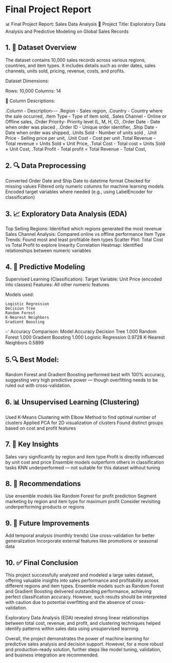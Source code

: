# Final Project Report

📊 Final Project Report: Sales Data Analysis 
📝 Project Title: Exploratory Data Analysis and Predictive Modeling on Global Sales Records
## 1. 📁 Dataset Overview

The dataset contains 10,000 sales records across various regions, countries, and item types. It includes details such as order dates, sales channels, units sold, pricing, revenue, costs, and profits.

Dataset Dimensions:

Rows: 10,000 Columns: 14

📌 Column Descriptions:

.Column - Description--- 
.Region - Sales region, 
.Country - Country where the sale occurred,
.Item Type - Type of item sold, 
.Sales Channel - Online or Offline sales, 
.Order Priority- Priority level (L, M, H, C), 
.Order Date - Date when order was placed ,
.Order ID - Unique order identifier, 
.Ship Date - Date when order was shipped, 
.Units Sold - Number of units sold ,
.Unit Price - Selling price per unit, 
.Unit Cost - Cost per unit 
.Total Revenue - Total revenue = Units Sold × Unit Price, 
.Total Cost - Total cost = Units Sold × Unit Cost, 
.Total Profit - Total profit = Total Revenue - Total Cost,

## 2. 🔍 Data Preprocessing

Converted Order Date and Ship Date to datetime format Checked for missing values Filtered only numeric columns for machine learning models Encoded target variables where needed (e.g., using LabelEncoder for classification)
## 3. 📈 Exploratory Data Analysis (EDA)

Top Selling Regions: Identified which regions generated the most revenue Sales Channel Analysis: Compared online vs offline performance Item Type Trends: Found most and least profitable item types Scatter Plot: Total Cost vs Total Profit to explore linearity Correlation Heatmap: Identified relationships between numeric variables
## 4. 🧠 Predictive Modeling

Supervised Learning (Classification): Target Variable: Unit Price (encoded into classes) Features: All other numeric features

Models used:

    Logistic Regression
    Decision Tree
    Random Forest
    K-Nearest Neighbors
    Gradient Boosting

✅ Accuracy Comparison: Model Accuracy Decision Tree 1.000 Random Forest 1.000 Gradient Boosting 1.000 Logistic Regression 0.9728 K-Nearest Neighbors 0.5899

## 5.🔍 Best Model:

Random Forest and Gradient Boosting performed best with 100% accuracy, suggesting very high predictive power — though overfitting needs to be ruled out with cross-validation.
## 6. 📊 Unsupervised Learning (Clustering)

Used K-Means Clustering with Elbow Method to find optimal number of clusters Applied PCA for 2D visualization of clusters Found distinct groups based on cost and profit features
## 7. 🎯 Key Insights

Sales vary significantly by region and item type Profit is directly influenced by unit cost and price Ensemble models outperform others in classification tasks KNN underperformed — not suitable for this dataset without tuning
## 8. 📌 Recommendations

Use ensemble models like Random Forest for profit prediction Segment marketing by region and item type for maximum profit Consider revisiting underperforming products or regions
## 9. 📁 Future Improvements

Add temporal analysis (monthly trends) Use cross-validation for better generalization Incorporate external features like promotions or seasonal data
## 10. ✅ Final Conclusion

This project successfully analyzed and modeled a large sales dataset, offering valuable insights into sales performance and profitability across different regions and item types. Ensemble models such as Random Forest and Gradient Boosting delivered outstanding performance, achieving perfect classification accuracy. However, such results should be interpreted with caution due to potential overfitting and the absence of cross-validation.

Exploratory Data Analysis (EDA) revealed strong linear relationships between total cost, revenue, and profit, and clustering techniques helped identify patterns within sales data using unsupervised learning.

Overall, the project demonstrates the power of machine learning for predictive sales analysis and decision support. However, for a more robust and production-ready solution, further steps like model tuning, validation, and business integration are recommended.

